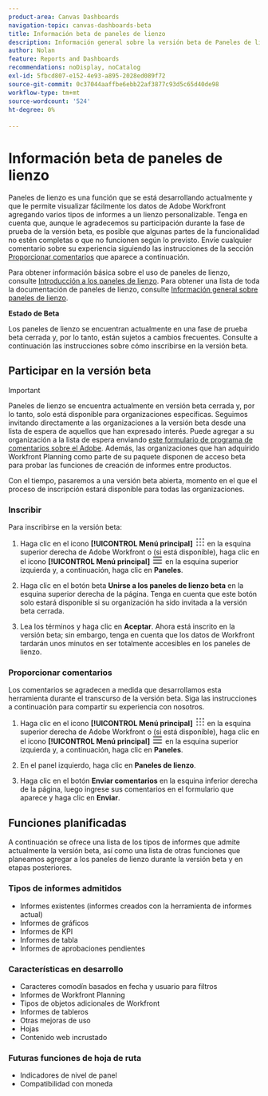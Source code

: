 ```yaml
---
product-area: Canvas Dashboards
navigation-topic: canvas-dashboards-beta
title: Información beta de paneles de lienzo
description: Información general sobre la versión beta de Paneles de lienzo
author: Nolan
feature: Reports and Dashboards
recommendations: noDisplay, noCatalog
exl-id: 5fbcd807-e152-4e93-a895-2028ed089f72
source-git-commit: 0c37044aaffbe6ebb22af3877c93d5c65d40de98
workflow-type: tm+mt
source-wordcount: '524'
ht-degree: 0%

---
```


# Información beta de paneles de lienzo

Paneles de lienzo es una función que se está desarrollando actualmente y que le permite visualizar fácilmente los datos de Adobe Workfront agregando varios tipos de informes a un lienzo personalizable. Tenga en cuenta que, aunque le agradecemos su participación durante la fase de prueba de la versión beta, es posible que algunas partes de la funcionalidad no estén completas o que no funcionen según lo previsto. Envíe cualquier comentario sobre su experiencia siguiendo las instrucciones de la sección [Proporcionar comentarios](#provide-feedback) que aparece a continuación.

Para obtener información básica sobre el uso de paneles de lienzo, consulte [Introducción a los paneles de lienzo](/help/quicksilver/reports-and-dashboards/canvas-dashboards/manage-canvas-dashboards/get-started-canvas-dashboards.md).
Para obtener una lista de toda la documentación de paneles de lienzo, consulte [Información general sobre paneles de lienzo](/help/quicksilver/reports-and-dashboards/canvas-dashboards/canvas-dashboards-overview.md).

**Estado de Beta**

Los paneles de lienzo se encuentran actualmente en una fase de prueba beta cerrada y, por lo tanto, están sujetos a cambios frecuentes. Consulte a continuación las instrucciones sobre cómo inscribirse en la versión beta.

## Participar en la versión beta

>[!IMPORTANT]
>
>Paneles de lienzo se encuentra actualmente en versión beta cerrada y, por lo tanto, solo está disponible para organizaciones específicas. Seguimos invitando directamente a las organizaciones a la versión beta desde una lista de espera de aquellos que han expresado interés. Puede agregar a su organización a la lista de espera enviando [este formulario de programa de comentarios sobre el Adobe](https://www.feedbackprogram.adobe.com/c/r/Workfront-Canvas-Dashboards-Visualizations-Beta). Además, las organizaciones que han adquirido Workfront Planning como parte de su paquete disponen de acceso beta para probar las funciones de creación de informes entre productos.
>
>Con el tiempo, pasaremos a una versión beta abierta, momento en el que el proceso de inscripción estará disponible para todas las organizaciones.

### Inscribir

Para inscribirse en la versión beta:

1. Haga clic en el icono **[!UICONTROL Menú principal]** ![Menú principal](/help/_includes/assets/main-menu-icon.png) en la esquina superior derecha de Adobe Workfront o (si está disponible), haga clic en el icono **[!UICONTROL Menú principal]** ![Menú principal](/help/_includes/assets/main-menu-icon-left-nav.png) en la esquina superior izquierda y, a continuación, haga clic en **Paneles**.

1. Haga clic en el botón beta **Unirse a los paneles de lienzo beta** en la esquina superior derecha de la página. Tenga en cuenta que este botón solo estará disponible si su organización ha sido invitada a la versión beta cerrada.

1. Lea los términos y haga clic en **Aceptar**. Ahora está inscrito en la versión beta; sin embargo, tenga en cuenta que los datos de Workfront tardarán unos minutos en ser totalmente accesibles en los paneles de lienzo.

### Proporcionar comentarios

Los comentarios se agradecen a medida que desarrollamos esta herramienta durante el transcurso de la versión beta. Siga las instrucciones a continuación para compartir su experiencia con nosotros.

1. Haga clic en el icono **[!UICONTROL Menú principal]** ![Menú principal](/help/_includes/assets/main-menu-icon.png) en la esquina superior derecha de Adobe Workfront o (si está disponible), haga clic en el icono **[!UICONTROL Menú principal]** ![Menú principal](/help/_includes/assets/main-menu-icon-left-nav.png) en la esquina superior izquierda y, a continuación, haga clic en **Paneles**.

1. En el panel izquierdo, haga clic en **Paneles de lienzo**.

1. Haga clic en el botón **Enviar comentarios** en la esquina inferior derecha de la página, luego ingrese sus comentarios en el formulario que aparece y haga clic en **Enviar**.

## Funciones planificadas

A continuación se ofrece una lista de los tipos de informes que admite actualmente la versión beta, así como una lista de otras funciones que planeamos agregar a los paneles de lienzo durante la versión beta y en etapas posteriores.

### Tipos de informes admitidos

* Informes existentes (informes creados con la herramienta de informes actual)
* Informes de gráficos
* Informes de KPI
* Informes de tabla
* Informes de aprobaciones pendientes

### Características en desarrollo

* Caracteres comodín basados en fecha y usuario para filtros
* Informes de Workfront Planning
* Tipos de objetos adicionales de Workfront
* Informes de tableros
* Otras mejoras de uso
* Hojas
* Contenido web incrustado

### Futuras funciones de hoja de ruta

* Indicadores de nivel de panel
* Compatibilidad con moneda
